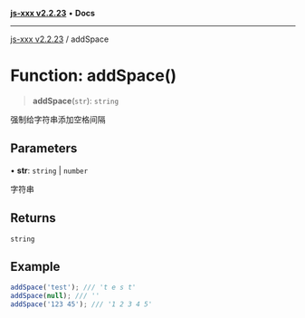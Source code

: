 [**js-xxx v2.2.23**](../README.md) • **Docs**

***

[js-xxx v2.2.23](../README.md) / addSpace

# Function: addSpace()

> **addSpace**(`str`): `string`

强制给字符串添加空格间隔

## Parameters

• **str**: `string` \| `number`

字符串

## Returns

`string`

## Example

```ts
addSpace('test'); /// 't e s t'
addSpace(null); /// ''
addSpace('123 45'); /// '1 2 3 4 5'
```
